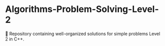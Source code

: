 # Algorithms-Problem-Solving-Level-2
📂 Repository containing well-organized solutions for simple problems Level 2 in C++.
